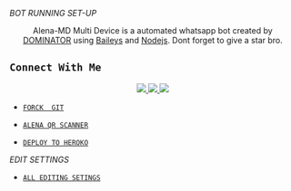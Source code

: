    *BOT RUNNING SET-UP*

<p align="center">
Alena-MD Multi Device is a automated whatsapp bot created by <a href="https://github.com/dominator454" target="_blank">DOMINATOR</a> using <a href="https://github.com/adiwajshing/Baileys" target="_blank">Baileys</a> and <a href="https://github.com/nodejs" target="_blank">Nodejs</a>. Dont forget to give a star bro.
</p>

## ```Connect With Me```
<p align="center">
<a href="https://wa.me/919968778724"><img src="https://img.shields.io/badge/Contact DOMINATOR-25D366?style=for-the-badge&logo=whatsapp&logoColor=white" />
<a href="https://chat.whatsapp.com/HYj9wu5Jrv6CROxyeQbHoS"><img src="https://img.shields.io/badge/Join Official GC-25D366?style=for-the-badge&logo=whatsapp&logoColor=white" />
<a href="https://youtube.com/channel/UCg4QaZEcldHdC5Y6kO1VDVg"><img src="https://img.shields.io/badge/Subscribe DOMINATOR-ff0000?style=for-the-badge&logo=youtube&logoColor=ff000000&link=https://www.youtube.com/c/BOTINDO" /><br>
</p>

* [`FORCK  GIT`](https://github.com/dominator454/Alena-MD/fork)

 * [`ALENA QR SCANNER`](https://replit.com/@DGXeon/Cheems-Bot-Multi-Device-Qr-Code-Generator?output%20only=1&lite=1#index.js)

* [`DEPLOY TO HEROKO`](https://heroku.com/deploy?template=https://github.com/dominator454/Alena-MD)

*EDIT SETTINGS*

* [`ALL EDITING SETINGS`](https://github.com/dominator454/Alena-MD/blob/Jsl-Beta/settings.js)
